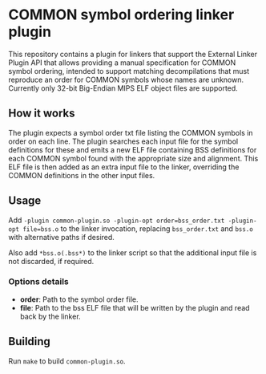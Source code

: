 # COMMON symbol ordering linker plugin

This repository contains a plugin for linkers that support the External Linker Plugin API that allows providing a manual specification for COMMON symbol ordering, intended to support matching decompilations that must reproduce an order for COMMON symbols whose names are unknown. Currently only 32-bit Big-Endian MIPS ELF object files are supported.

## How it works

The plugin expects a symbol order txt file listing the COMMON symbols in order on each line. The plugin searches each input file for the symbol definitions for these and emits a new ELF file containing BSS definitions for each COMMON symbol found with the appropriate size and alignment. This ELF file is then added as an extra input file to the linker, overriding the COMMON definitions in the other input files.

## Usage

Add `-plugin common-plugin.so -plugin-opt order=bss_order.txt -plugin-opt file=bss.o` to the linker invocation, replacing `bss_order.txt` and `bss.o` with alternative paths if desired.

Also add `*bss.o(.bss*)` to the linker script so that the additional input file is not discarded, if required.

### **Options details**
- **order**: Path to the symbol order file.
- **file**: Path to the bss ELF file that will be written by the plugin and read back by the linker.

## Building

Run `make` to build `common-plugin.so`.
